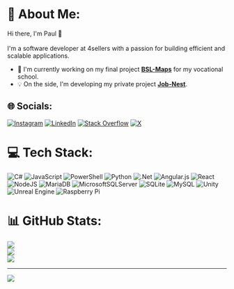 # 💫 About Me:
Hi there, I'm Paul 👋<br><br>I'm a software developer at 4sellers with a passion for building efficient and scalable applications.
- 🚀 I'm currently working on my final project **[BSL-Maps](https://github.com/BSL-Maps/BSL-Maps)** for my vocational school.  
- 💡 On the side, I'm developing my private project **[Job-Nest](https://github.com/PaulPaulus123/Job-Nest)**.  


## 🌐 Socials:
[![Instagram](https://img.shields.io/badge/Instagram-%23E4405F.svg?logo=Instagram&logoColor=white)](https://instagram.com/paulbischoff06) [![LinkedIn](https://img.shields.io/badge/LinkedIn-%230077B5.svg?logo=linkedin&logoColor=white)](https://linkedin.com/in/bischoffpaul) [![Stack Overflow](https://img.shields.io/badge/-Stackoverflow-FE7A16?logo=stack-overflow&logoColor=white)](https://stackoverflow.com/users/PaulPaulus123) [![X](https://img.shields.io/badge/X-black.svg?logo=X&logoColor=white)](https://x.com/paulbischoff_) 

# 💻 Tech Stack:
![C#](https://img.shields.io/badge/c%23-%23239120.svg?style=for-the-badge&logo=csharp&logoColor=white) ![JavaScript](https://img.shields.io/badge/javascript-%23323330.svg?style=for-the-badge&logo=javascript&logoColor=%23F7DF1E) ![PowerShell](https://img.shields.io/badge/PowerShell-%235391FE.svg?style=for-the-badge&logo=powershell&logoColor=white) ![Python](https://img.shields.io/badge/python-3670A0?style=for-the-badge&logo=python&logoColor=ffdd54) ![.Net](https://img.shields.io/badge/.NET-5C2D91?style=for-the-badge&logo=.net&logoColor=white) ![Angular.js](https://img.shields.io/badge/angular.js-%23E23237.svg?style=for-the-badge&logo=angularjs&logoColor=white) ![React](https://img.shields.io/badge/react-%2320232a.svg?style=for-the-badge&logo=react&logoColor=%2361DAFB) ![NodeJS](https://img.shields.io/badge/node.js-6DA55F?style=for-the-badge&logo=node.js&logoColor=white) ![MariaDB](https://img.shields.io/badge/MariaDB-003545?style=for-the-badge&logo=mariadb&logoColor=white) ![MicrosoftSQLServer](https://img.shields.io/badge/Microsoft%20SQL%20Server-CC2927?style=for-the-badge&logo=microsoft%20sql%20server&logoColor=white) ![SQLite](https://img.shields.io/badge/sqlite-%2307405e.svg?style=for-the-badge&logo=sqlite&logoColor=white) ![MySQL](https://img.shields.io/badge/mysql-4479A1.svg?style=for-the-badge&logo=mysql&logoColor=white) ![Unity](https://img.shields.io/badge/unity-%23000000.svg?style=for-the-badge&logo=unity&logoColor=white) ![Unreal Engine](https://img.shields.io/badge/unrealengine-%23313131.svg?style=for-the-badge&logo=unrealengine&logoColor=white) ![Raspberry Pi](https://img.shields.io/badge/-Raspberry_Pi-C51A4A?style=for-the-badge&logo=Raspberry-Pi)
# 📊 GitHub Stats:
![](https://github-readme-stats.vercel.app/api?username=PaulPaulus123&theme=dark&hide_border=false&include_all_commits=false&count_private=false)<br/>
![](https://github-readme-streak-stats.herokuapp.com/?user=PaulPaulus123&theme=dark&hide_border=false)<br/>
![](https://github-readme-stats.vercel.app/api/top-langs/?username=PaulPaulus123&theme=dark&hide_border=false&include_all_commits=false&count_private=false&layout=compact)

---
[![](https://visitcount.itsvg.in/api?id=PaulPaulus123&icon=0&color=0)](https://visitcount.itsvg.in)

<!-- Proudly created with GPRM ( https://gprm.itsvg.in ) -->

